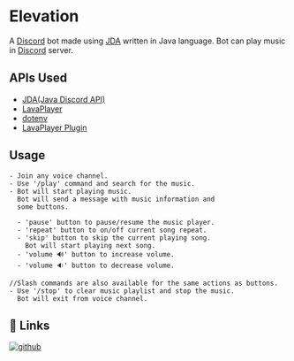
# Elevation

A [Discord](https://discord.com/) bot made using [JDA](https://github.com/DV8FromTheWorld/JDA) written in Java language.
Bot can play music in [Discord](https://discord.com/) server.


## APIs Used

 - [JDA(Java Discord API)](https://github.com/DV8FromTheWorld/JDA)
 - [LavaPlayer](https://github.com/sedmelluq/lavaplayer)
 - [dotenv](https://github.com/cdimascio/dotenv-java)
 - [LavaPlayer Plugin](https://github.com/TopiSenpai/Lavalink)
## Usage

```
- Join any voice channel.
- Use '/play' command and search for the music.
- Bot will start playing music.
  Bot will send a message with music information and
  some buttons.
  
  - 'pause' button to pause/resume the music player.
  - 'repeat' button to on/off current song repeat.
  - 'skip' button to skip the current playing song.
    Bot will start playing next song.
  - 'volume 🔊' button to increase volume.
  - 'volume 🔉' button to decrease volume.

//Slash commands are also available for the same actions as buttons.
- Use '/stop' to clear music playlist and stop the music.
  Bot will exit from voice channel.
```


## 🔗 Links
[![github](https://badgen.net/badge/icon/PriyanshChaudhari/cyan?icon=github&label)](https://github.com/PriyanshChaudhari)
